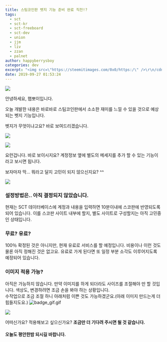 ```yaml
---
title: 스팀코인판 벳지 기능 준비 완료 직전!?
tags:
  - sct
  - sct-kr
  - sct-freeboard
  - sct-dev
  - union
  - jjm
  - liv
  - zzan
  - palnet
author: happyberrysboy
categories: dev
excerpt: "<img src=\"https://steemitimages.com/0x0/https:/\" />\r\n/cdn.steemitimages.com/DQmeVyCnkva2SjkjT5mk9XPo2BJzbK7szFE1pDqqAHrSBsC/WHALE_TITLE_COLORED_LOW.jpg)  안녕하세요, 햅뽀이입니다.  오늘 개발한 내용은 바로바로 스팀코인판에서 소소한 재미를 느낄 수 있을 것으로 예상되는 벳지 기능입니다.  벳지가 무엇이냐고요? 바로 보여드리겠습니다....."
date: 2019-09-27 01:53:24
---
```


![](https://steemitimages.com/0x0/https://cdn.steemitimages.com/DQmeVyCnkva2SjkjT5mk9XPo2BJzbK7szFE1pDqqAHrSBsC/WHALE_TITLE_COLORED_LOW.jpg)

안녕하세요, 햅뽀이입니다.

오늘 개발한 내용은 바로바로 스팀코인판에서 소소한 재미를 느낄 수 있을 것으로 예상되는 벳지 기능입니다.

벳지가 무엇이냐고요? 바로 보여드리겠습니다.

![](https://cdn.steemitimages.com/DQmYeSw77jA4uTejzVcoBF73e9QFhJiKzkaRUPDJogSgd6P/image.png)

![](https://cdn.steemitimages.com/DQmTK2J254E4EWkvuXPtasskvU7zUUSnN372JvLwQugHJYv/image.png)

요런겁니다. 바로 보이시지요? 계정정보 옆에 별도의 메세지를 추가 할 수 있는 기능이라고 보시면 됩니다.

보자마자 막... 뭐라고 달지 고민이 되지 않으신지요? ^^

![](https://ipfs.busy.org/ipfs/QmUKxtLW5JEnqaaAnwiLc9kFK1BqpcMGoFKTF7JLKcvJqy)

### 설정방법은.. 아직 결정되지 않았습니다.
현재는 SCT 데이터베이스에 계정과 내용을 입력하면 10분이내에 스코판에 반영되도록 되어 있습니다. 이를 스코판 사이트 내부에 할지, 별도 사이트로 구성할지는 아직 고민중인 상태입니다.

### 무료? 유료?
100％ 확정된 것은 아니지만, 현재 유료로 서비스를 할 예정입니다. 비용이나 이런 것도 물론 아직 정해진 것은 없고요. 유료로 가게 된다면 또 일정 부분 소각도 이루어지도록 예정되어 있습니다.

### 이미지 적용 가능?
아직은 가능하지 않습니다. 만약 이미지를 하게 되더라도 사이즈를 조절해야 만 할 것입니다. 색상도, 변경하려면 조금 손을 봐야 하는 상황입니다.  
수작업으로 조금 조절 하니 아래처럼 이쁜 것도 가능하겠군요.(아래 이미지 만드는게 더 힘들지도요.)
![badge_gif.gif](https://cdn.steemitimages.com/DQmT2tWCvwWWaaeWWZtnU68jbQSuY9f3fchzPTafgi6MkSN/badge_gif.gif)

![](https://ipfs.busy.org/ipfs/QmUKxtLW5JEnqaaAnwiLc9kFK1BqpcMGoFKTF7JLKcvJqy)

어떠신가요? 적용해보고 싶으신가요? **조금만 더 기다려 주시면 될 것 같습니다.**
#### 오늘도 평안한밤 되시길 바랍니다.